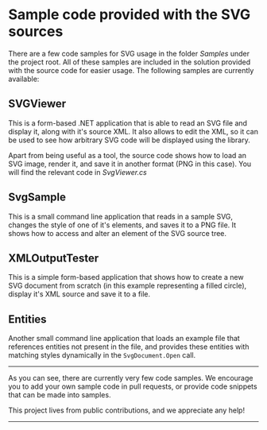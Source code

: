 Sample code provided with the SVG sources
=========================================

There are a few code samples for SVG usage in the folder _Samples_ under the project root.
All of these samples are included in the solution provided with the source code for easier usage.
The following samples are currently available:

SVGViewer
---------
This is a form-based .NET application that is able to read an SVG file and display it, along with it's
source XML. It also allows to edit the XML, so it can be used to see how arbitrary SVG code will be 
displayed using the library. 

Apart from being useful as a tool, the source code shows how to load an SVG image, render it, and
save it in another format (PNG in this case). You will find the relevant code in _SvgViewer.cs_

SvgSample
---------
This is a small command line application that reads in a sample SVG, changes the style of one of it's
elements, and saves it to a PNG file. It shows how to access and alter an element of the SVG source tree.


XMLOutputTester
---------------
This is a simple form-based application that shows how to create a new SVG document from scratch (in this
example representing a filled circle), display it's XML source and save it to a file.


Entities
--------
Another small command line application that loads an example file that references entities not present
in the file, and provides these entities with matching styles dynamically in the `SvgDocument.Open` call.

---
As you can see, there are currently very few code samples. We encourage you to add your own sample code
in pull requests, or provide code snippets that can be made into samples.

This project lives from public contributions, and we appreciate any help!

---
